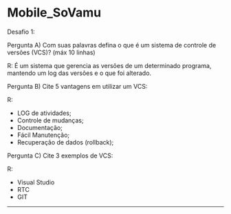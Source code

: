 # Mobile_SoVamu

Desafio 1:


Pergunta A)	
Com suas palavras defina o que é um sistema de controle de versões (VCS)? (máx 10 linhas)

R: É um sistema que gerencia as versões de um determinado programa, mantendo um log das versões e o que foi alterado.

Pergunta B)
Cite 5 vantagens em utilizar um VCS:

R: 
- LOG de atividades;
- Controle de mudanças;
- Documentação;
- Fácil Manutenção;
- Recuperação de dados (rollback);

Pergunta C) 
Cite 3 exemplos de VCS:

R:
- Visual Studio
- RTC
- GIT 

----------------------------------------------------------------------------------------

